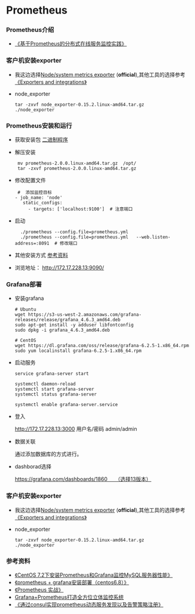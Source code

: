 # Prometheus

### Prometheus介绍

+ [《基于Prometheus的分布式在线服务监控实践》](https://zhuanlan.zhihu.com/p/24811652?refer=cloudsre)

### 客户机安装exporter

+ 我这边选择[Node/system metrics exporter](https://github.com/prometheus/node_exporter) (**official**),其他工具的选择参考[《Exporters and integrations》](https://prometheus.io/docs/instrumenting/exporters/)

+ node_exporter

  ```
  tar -zxvf node_exporter-0.15.2.linux-amd64.tar.gz
  ./node_exporter
  ```

### Prometheus安装和运行

+  获取安装包 [二进制程序](https://prometheus.io/download/)

+  解压安装

   ```shell
    mv prometheus-2.0.0.linux-amd64.tar.gz  /opt/
    tar -zxvf prometheus-2.0.0.linux-amd64.tar.gz
   ```

+  修改配置文件

   ```shell
    #  添加监控目标
   - job_name: 'node'
      static_configs:
        - targets: ['localhost:9100']  # 注意端口
   ```
+ 启动

  ```
    ./prometheus --config.file=prometheus.yml  
    ./prometheus --config.file=prometheus.yml   --web.listen-address=:8091  # 修改端口
  ```


+ 其他安装方式 [参考资料](https://prometheus.io/docs/prometheus/latest/installation/)
+ 浏览地址： http://172.17.228.13:9090/


### Grafana部署

+ 安装grafana

  ```
  # Ubuntu
  wget https://s3-us-west-2.amazonaws.com/grafana-releases/release/grafana_4.6.3_amd64.deb
  sudo apt-get install -y adduser libfontconfig
  sudo dpkg -i grafana_4.6.3_amd64.deb
  
  # CentOS
  wget https://dl.grafana.com/oss/release/grafana-6.2.5-1.x86_64.rpm
  sudo yum localinstall grafana-6.2.5-1.x86_64.rpm
  ```


+ 启动服务

  ```
  service grafana-server start
  
  systemctl daemon-reload
  systemctl start grafana-server
  systemctl status grafana-server
 
  systemctl enable grafana-server.service
  ```


+ 登入

  http://172.17.228.13:3000  用户名/密码 admin/admin

+ 数据关联

  通过添加数据库的方式进行。
  
+ dashborad选择

  https://grafana.com/dashboards/1860　　（选择13版本）


### 客户机安装exporter

+ 我这边选择[Node/system metrics exporter](https://github.com/prometheus/node_exporter) (**official**),其他工具的选择参考[《Exporters and integrations》](https://prometheus.io/docs/instrumenting/exporters/)

+ node_exporter

  ```
  tar -zxvf node_exporter-0.15.2.linux-amd64.tar.gz
  ./node_exporter
  ```

### 参考资料

+ [《CentOS 7.2下安装Prometheus和Grafana监控MySQL服务器性能》](http://www.linuxidc.com/Linux/2017-06/144972.htm)
+ [《prometheus + grafana安装部署（centos6.8）》](http://www.cnblogs.com/shhnwangjian/p/6878199.html)
+ [《Prometheus 实战》](https://songjiayang.gitbooks.io/prometheus/content/introduction/what.html)
+ [Grafana+Prometheus打造全方位立体监控系统](https://www.cnblogs.com/smallSevens/p/7805842.html)
+ [《通过consul实现prometheus动态服务发现以及告警策略注册》](https://blog.csdn.net/weixin_38645718/article/details/84773305)


